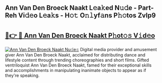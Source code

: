 ## Ann Van Den Broeck Naakt L𝚎a𝚔ed N𝚞𝚍e - Part-Reh Vi𝚍𝚎o L𝚎a𝚔s - H𝚘𝚝 O𝚗𝚕yf𝚊ns P𝚑𝚘tos ZvIp9

# <h2><a href="http://kfel2sq.oniu.top/?m=Ann+Van+Den+Broeck+Naakt">🔗👉 🔴 Ann Van Den Broeck Naakt P𝚑ot𝚘𝚜 V𝚒d𝚎o</a></h2>

[![Ann Van Den Broeck Naakt Nu𝚍e𝚜](https://i.imgur.com/0qMVB7G.gif)](http://kfel2sq.oniu.top/?m=Ann+Van+Den+Broeck+Naakt)
Digital media provider and amusement giver Ann Van Den Broeck Naakt, acclaimed for distributing dance and lifestyle content through trending choreographies and short films. Gifted ventriloquist Ann Van Den Broeck Naakt, famed for their exceptional skills and accomplishments in manipulating inanimate objects to appear as if they're speaking.  
